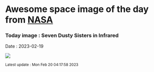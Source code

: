 
# Awesome space image of the day from [NASA](https://api.nasa.gov/)

### Today image : Seven Dusty Sisters in Infrared
Date : 2023-02-19

![](https://apod.nasa.gov/apod/image/2302/Pleiades_WiseAntonucci_960.jpg)

<small>Latest update : Mon Feb 20 04:17:58 2023</small>
        